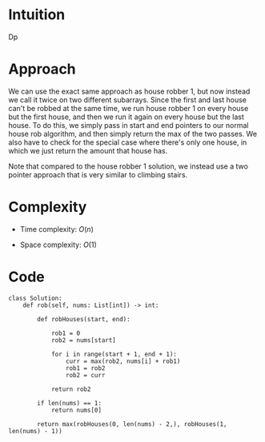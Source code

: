 # Intuition
Dp

# Approach
We can use the exact same approach as house robber 1, but now instead we call it twice on two different subarrays. Since the first and last house can't be robbed at the same time, we run house robber 1 on every house but the first house, and then we run it again on every house but the last house. To do this, we simply pass in start and end pointers to our normal house rob algorithm, and then simply return the max of the two passes. We also have to check for the special case where there's only one house, in which we just return the amount that house has.

Note that compared to the house robber 1 solution, we instead use a two pointer approach that is very similar to climbing stairs.

# Complexity
- Time complexity: $O(n)$
<!-- Add your time complexity here, e.g. $$O(n)$$ -->

- Space complexity: $O(1)$
<!-- Add your space complexity here, e.g. $$O(n)$$ -->

# Code
```python3
class Solution:
    def rob(self, nums: List[int]) -> int:

        def robHouses(start, end):

            rob1 = 0
            rob2 = nums[start]

            for i in range(start + 1, end + 1):
                curr = max(rob2, nums[i] + rob1)
                rob1 = rob2
                rob2 = curr

            return rob2

        if len(nums) == 1:
            return nums[0]

        return max(robHouses(0, len(nums) - 2,), robHouses(1, len(nums) - 1))
```
